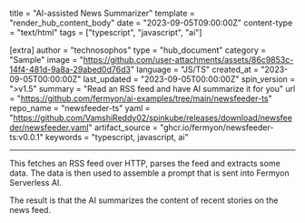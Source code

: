 title = "AI-assisted News Summarizer"
template = "render_hub_content_body"
date = "2023-09-05T09:00:00Z"
content-type = "text/html"
tags = ["typescript", "javascript", "ai"]

[extra]
author = "technosophos"
type = "hub_document"
category = "Sample"
image = "https://github.com/user-attachments/assets/86c9853c-14f4-481d-9a8a-29abed0d76d3"
language = "JS/TS"
created_at = "2023-09-05T00:00:00Z"
last_updated = "2023-09-05T00:00:00Z"
spin_version = ">v1.5"
summary =  "Read an RSS feed and have AI summarize it for you"
url = "https://github.com/fermyon/ai-examples/tree/main/newsfeeder-ts"
repo_name = "newsfeeder-ts"
yaml = "https://github.com/VamshiReddy02/spinkube/releases/download/newsfeeder/newsfeeder.yaml"
artifact_source = "ghcr.io/fermyon/newsfeeder-ts:v0.0.1"
keywords = "typescript, javascript, ai"

---

This fetches an RSS feed over HTTP, parses the feed and extracts some data. The data is then used to assemble a prompt that is sent into Fermyon Serverless AI.

The result is that the AI summarizes the content of recent stories on the news feed.
